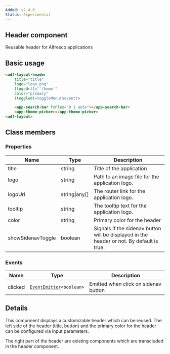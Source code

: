 ```yaml
---
Added: v2.4.0
Status: Experimental
---
```


## Header component 

Reusable header for Alfresco applications

## Basic usage

```html
<adf-layout-header 
    title="title" 
    logo="logo.png" 
    [logoUrl]="'/home'"
    color="primary"
    (toggled)=toggleMenu($event)>

    <app-search-bar fxFlex="0 1 auto"></app-search-bar>
    <app-theme-picker></app-theme-picker>
<adf-layout>
```

## Class members

### Properties
| Name | Type | Description |
| -- | -- | -- |
| title | string |  Title of the application
| logo | string | Path to an image file for the application logo.
| logoUrl | string\|any[] | The router link for the application logo.
| tooltip | string | The tooltip text for the application logo.
| color | string | Primary color for the header
| showSidenavToggle | boolean | Signals if the sidenav button will be displayed in the header or not. By default is true.

### Events
| Name | Type | Description |
| -- | -- | -- |
| clicked | [`EventEmitter`](https://angular.io/api/core/EventEmitter)`<boolean>` | Emitted when click on sidenav button

## Details
This component displays a customizable header which can be reused. The left side of the header (title, button) and the primary color for the header can be configured via input parameters. 

The right part of the header are existing components which are transcluded in the header component. 
